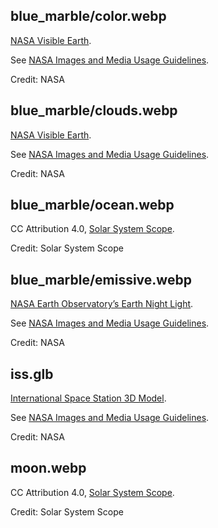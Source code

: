 ## blue_marble/color.webp

[NASA Visible Earth](https://visibleearth.nasa.gov/collection/1484/blue-marble).

See [NASA Images and Media Usage Guidelines](https://www.nasa.gov/nasa-brand-center/images-and-media/).

Credit: NASA

## blue_marble/clouds.webp

[NASA Visible Earth](https://visibleearth.nasa.gov/collection/1484/blue-marble).

See [NASA Images and Media Usage Guidelines](https://www.nasa.gov/nasa-brand-center/images-and-media/).

Credit: NASA

## blue_marble/ocean.webp

CC Attribution 4.0, [Solar System Scope](https://www.solarsystemscope.com/textures/).

Credit: Solar System Scope

## blue_marble/emissive.webp

[NASA Earth Observatory’s Earth Night Light](https://earthobservatory.nasa.gov/features/NightLights).

See [NASA Images and Media Usage Guidelines](https://www.nasa.gov/nasa-brand-center/images-and-media/).

Credit: NASA

## iss.glb

[International Space Station 3D Model](https://science.nasa.gov/resource/international-space-station-3d-model/).

See [NASA Images and Media Usage Guidelines](https://www.nasa.gov/nasa-brand-center/images-and-media/).

Credit: NASA

## moon.webp

CC Attribution 4.0, [Solar System Scope](https://www.solarsystemscope.com/textures/).

Credit: Solar System Scope
